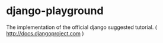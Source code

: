 django-playground
=================

The implementation of the official django suggested tutorial. ( http://docs.djangoproject.com )
